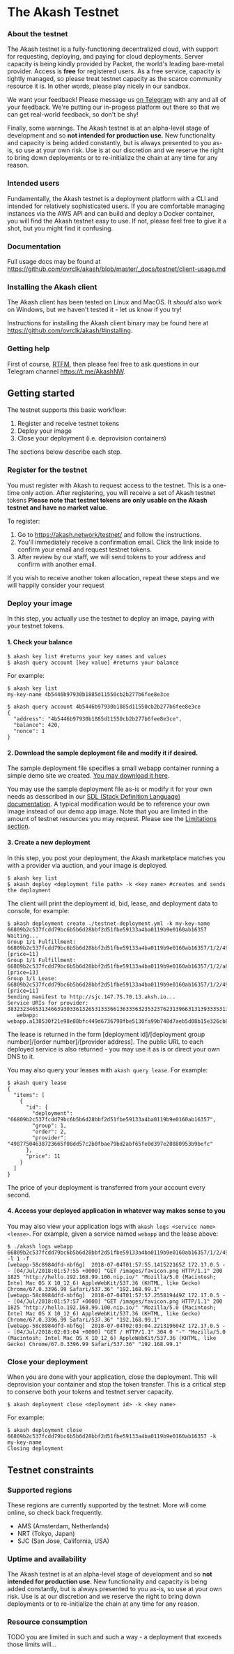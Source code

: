# The Akash Testnet

### About the testnet
The Akash testnet is a fully-functioning decentralized cloud, with support for requesting, deploying, and paying for cloud deployments. Server capacity is being kindly provided by Packet, the world's leading bare-metal provider. Access is **free** for registered users. As a free service, capacity is tightly managed, so please treat testnet capacity as the scarce community resource it is.  In other words, please play nicely in our sandbox.


We want your feedback!  Please message us [on Telegram](https://t.me/AkashNW) with any and all of your feedback.  We're putting our in-progess platform out there so that we can get real-world feedback, so don't be shy!


Finally, some warnings. The Akash testnet is at an alpha-level stage of development and so **not intended for production use.**  New functionality and capacity is being added constantly, but is always presented to you as-is, so use at your own risk. Use is at our discretion and we reserve the right to bring down deployments or to re-initialize the chain at any time for any reason.

### Intended users
Fundamentally, the Akash testnet is a deployment platform with a CLI and intended for relatively sophisticated users.  If you are comfortable managing instances via the AWS API and can build and deploy a Docker container, you will find the Akash testnet easy to use.  If not, please feel free to give it a shot, but you might find it confusing.

### Documentation
Full usage docs may be found at https://github.com/ovrclk/akash/blob/master/_docs/testnet/client-usage.md

### Installing the Akash client
The Akash client has been tested on Linux and MacOS. It *should* also work on Windows, but we haven't tested it - let us know if you try!

Instructions for installing the Akash client binary may be found here at https://github.com/ovrclk/akash/#installing.

### Getting help
First of course, [RTFM](https://github.com/ovrclk/akash/blob/master/_docs/testnet/client-usage.md), then please feel free to ask questions in our Telegram channel https://t.me/AkashNW.


## Getting started
The testnet supports this basic workflow:
 1. Register and receive testnet tokens
 1. Deploy your image
 1. Close your deployment (i.e. deprovision containers)

The sections below describe each step.


### Register for the testnet
You must register with Akash to request access to the testnet. This is a one-time only action.  After registering, you will receive a set of Akash testnet tokens **Please note that testnet tokens are only usable on the Akash testnet and have no market value.**


To register:
   1. Go to https://akash.network/testnet/ and follow the instructions.
   1. You'll immediately receive a confirmation email.  Click the link inside to confirm your email and request testnet tokens.
   1. After review by our staff, we will send tokens to your address and confirm with another email.

If you wish to receive another token allocation, repeat these steps and we will happily consider your request


### Deploy your image
In this step, you actually use the testnet to deploy an image, paying with your testnet tokens.

#### 1. Check your balance
```
$ akash key list #returns your key names and values
$ akash query account [key value] #returns your balance
```
For example:
```
$ akash key list
my-key-name 4b5446b97930b1885d11550cb2b277b6fee8e3ce

$ akash query account 4b5446b97930b1885d11550cb2b277b6fee8e3ce
{
  "address": "4b5446b97930b1885d11550cb2b277b6fee8e3ce",
  "balance": 420,
  "nonce": 1
}
```
#### 2. Download the sample deployment file and modify it if desired. 
The sample deployment file specifies a small webapp container running a simple demo site we created.  [You may download it here](testnet-deployment.yml).


You may use the sample deployment file as-is or modify it for your own needs as desscribed in our [SDL (Stack Definition Language) documentation](../sdl.md). A typical modification would be to reference your own image instead of our demo app image.  Note that you are limited in the amount of testnet resources you may request. Please see the [Limitations section](#testnet-limitations).

#### 3. Create a new deployment
In this step, you post your deployment, the Akash marketplace matches you with a provider via auction, and your image is deployed.
 ```
 $ akash key list
 $ akash deploy <deployment file path> -k <key name> #creates and sends the deployment
 ```
 The client will print the deployment id, bid, lease, and deployment data to console, for example:
 ```
$ akash deployment create ./testnet-deployment.yml -k my-key-name
66809b2c537fcdd79bc6b5b6d28bbf2d51fbe59133a4ba0119b9e0160ab16357
Waiting...
Group 1/1 Fulfillment: 66809b2c537fcdd79bc6b5b6d28bbf2d51fbe59133a4ba0119b9e0160ab16357/1/2/49877504638723665f08dd57c2b0fbae79bd2abf65fe0d397e20880953b9befc [price=11]
Group 1/1 Fulfillment: 66809b2c537fcdd79bc6b5b6d28bbf2d51fbe59133a4ba0119b9e0160ab16357/1/2/a8954503bdd62134bf691c954d4eba3099952424ed708c7b69afeecaa8f9b38f [price=13]
Group 1/1 Lease: 66809b2c537fcdd79bc6b5b6d28bbf2d51fbe59133a4ba0119b9e0160ab16357/1/2/49877504638723665f08dd57c2b0fbae79bd2abf65fe0d397e20880953b9befc [price=11]
Sending manifest to http://sjc.147.75.70.13.aksh.io...
Service URIs for provider: 38323234653134663930336132653133366136333632353237623139663131393335313937313735636236393938313934303933336161303434353961326139
	webapp: webapp.a138530f21e98e88bfc449d6736798fbe5130fa99b748d7aeb5d08b15e326cb8.147.75.70.13.aksh.io
```
The lease is returned in the form [deployment id]/[deployment group number]/[order number]/[provider address]. The public URL to each deployed service is also returned - you may use it as is or direct your own DNS to it.

You may also query your leases with `akash query lease`. For example:
```
$ akash query lease
{
  "items": [
    {
      "id": {
        "deployment": "66809b2c537fcdd79bc6b5b6d28bbf2d51fbe59133a4ba0119b9e0160ab16357",
        "group": 1,
        "order": 2,
        "provider": "49877504638723665f08dd57c2b0fbae79bd2abf65fe0d397e20880953b9befc"
      },
      "price": 11
    }
  ]
}
```
The price of your deployment is transferred from your account every second.

#### 4.  Access your deployed application in whatever way makes sense to you
You may also view your application logs with `akash logs <service name> <lease>`. For example, given a service named `webapp` and the lease above:

```
$ ./akash logs webapp 66809b2c537fcdd79bc6b5b6d28bbf2d51fbe59133a4ba0119b9e0160ab16357/1/2/49877504638723665f08dd57c2b0fbae79bd2abf65fe0d397e20880953b9befc -l 1 -f
[webapp-58c8984dfd-nbf6g]  2018-07-04T01:57:55.141522165Z 172.17.0.5 - - [04/Jul/2018:01:57:55 +0000] "GET /images/favicon.png HTTP/1.1" 200 1825 "http://hello.192.168.99.100.nip.io/" "Mozilla/5.0 (Macintosh; Intel Mac OS X 10_12_6) AppleWebKit/537.36 (KHTML, like Gecko) Chrome/67.0.3396.99 Safari/537.36" "192.168.99.1"
[webapp-58c8984dfd-nbf6g]  2018-07-04T01:57:57.255819449Z 172.17.0.5 - - [04/Jul/2018:01:57:57 +0000] "GET /images/favicon.png HTTP/1.1" 200 1825 "http://hello.192.168.99.100.nip.io/" "Mozilla/5.0 (Macintosh; Intel Mac OS X 10_12_6) AppleWebKit/537.36 (KHTML, like Gecko) Chrome/67.0.3396.99 Safari/537.36" "192.168.99.1"
[webapp-58c8984dfd-nbf6g]  2018-07-04T02:03:04.221319604Z 172.17.0.5 - - [04/Jul/2018:02:03:04 +0000] "GET / HTTP/1.1" 304 0 "-" "Mozilla/5.0 (Macintosh; Intel Mac OS X 10_12_6) AppleWebKit/537.36 (KHTML, like Gecko) Chrome/67.0.3396.99 Safari/537.36" "192.168.99.1"
```

### Close your deployment
When you are done with your application, close the deployment. This will deprovision your container and stop the token transfer. This is a critical step to conserve both your tokens and testnet server capacity.
```
$ akash deployment close <deployment id> -k <key name>
```

For example:
```
$ akash deployment close 66809b2c537fcdd79bc6b5b6d28bbf2d51fbe59133a4ba0119b9e0160ab16357 -k my-key-name
Closing deployment
```


## Testnet constraints

### Supported regions
These regions are currently supported by the testnet. More will come online, so check back frequently.
 - AMS (Amsterdam, Netherlands)
 - NRT (Tokyo, Japan)
 - SJC (San Jose, California, USA)

### Uptime and availability
The Akash testnet is at an alpha-level stage of development and so **not intended for production use.**  New functionality and capacity is being added constantly, but is always presented to you as-is, so use at your own risk. Use is at our discretion and we reserve the right to bring down deployments or to re-initialize the chain at any time for any reason. 

### Resource consumption
TODO
you are limited in such and such a way - a deployment that exceeds those limits will...










